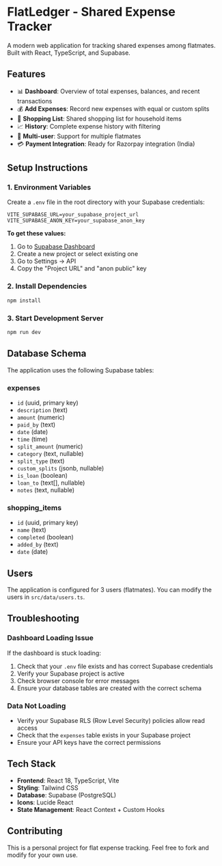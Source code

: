 # FlatLedger - Shared Expense Tracker

A modern web application for tracking shared expenses among flatmates. Built with React, TypeScript, and Supabase.

## Features

- 📊 **Dashboard**: Overview of total expenses, balances, and recent transactions
- 💰 **Add Expenses**: Record new expenses with equal or custom splits
- 🛒 **Shopping List**: Shared shopping list for household items
- 📈 **History**: Complete expense history with filtering
- 👥 **Multi-user**: Support for multiple flatmates
- 💳 **Payment Integration**: Ready for Razorpay integration (India)

## Setup Instructions

### 1. Environment Variables

Create a `.env` file in the root directory with your Supabase credentials:

```env
VITE_SUPABASE_URL=your_supabase_project_url
VITE_SUPABASE_ANON_KEY=your_supabase_anon_key
```

**To get these values:**
1. Go to [Supabase Dashboard](https://supabase.com/dashboard)
2. Create a new project or select existing one
3. Go to Settings → API
4. Copy the "Project URL" and "anon public" key

### 2. Install Dependencies

```bash
npm install
```

### 3. Start Development Server

```bash
npm run dev
```

## Database Schema

The application uses the following Supabase tables:

### expenses
- `id` (uuid, primary key)
- `description` (text)
- `amount` (numeric)
- `paid_by` (text)
- `date` (date)
- `time` (time)
- `split_amount` (numeric)
- `category` (text, nullable)
- `split_type` (text)
- `custom_splits` (jsonb, nullable)
- `is_loan` (boolean)
- `loan_to` (text[], nullable)
- `notes` (text, nullable)

### shopping_items
- `id` (uuid, primary key)
- `name` (text)
- `completed` (boolean)
- `added_by` (text)
- `date` (date)

## Users

The application is configured for 3 users (flatmates). You can modify the users in `src/data/users.ts`.

## Troubleshooting

### Dashboard Loading Issue
If the dashboard is stuck loading:
1. Check that your `.env` file exists and has correct Supabase credentials
2. Verify your Supabase project is active
3. Check browser console for error messages
4. Ensure your database tables are created with the correct schema

### Data Not Loading
- Verify your Supabase RLS (Row Level Security) policies allow read access
- Check that the `expenses` table exists in your Supabase project
- Ensure your API keys have the correct permissions

## Tech Stack

- **Frontend**: React 18, TypeScript, Vite
- **Styling**: Tailwind CSS
- **Database**: Supabase (PostgreSQL)
- **Icons**: Lucide React
- **State Management**: React Context + Custom Hooks

## Contributing

This is a personal project for flat expense tracking. Feel free to fork and modify for your own use.
